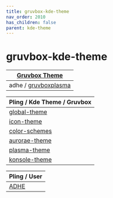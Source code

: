 ```yaml
---
title: gruvbox-kde-theme
nav_order: 2010
has_children: false
parent: kde-theme
---
```



# gruvbox-kde-theme

| [Gruvbox Theme](https://samwhelp.github.io/note-about-theme/read/desktop-theme/themes/gruvbox-theme.html) |
| --- |
| adhe / [gruvboxplasma](https://www.opencode.net/adhe/gruvboxplasma) |

| Pling / Kde Theme / Gruvbox |
| --- |
| [global-theme](https://www.pling.com/p/1327723/) |
| [icon-theme](https://www.pling.com/p/1327720/) |
| [color-schemes](https://www.pling.com/p/1327717/) |
| [aurorae-theme](https://www.pling.com/p/1327718/) |
| [plasma-theme](https://www.pling.com/p/1327719/) |
| [konsole-theme](https://www.pling.com/p/1327725/) |


| Pling / User |
| --- |
| [ADHE](https://www.pling.com/u/adhe) |
